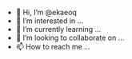 - 👋 Hi, I’m @ekaeoq
- 👀 I’m interested in ...
- 🌱 I’m currently learning ...
- 💞️ I’m looking to collaborate on ...
- 📫 How to reach me ...

<!---
ekaeoq/ekaeoq is a ✨ special ✨ repository because its `README.md` (this file) appears on your GitHub profile.
You can click the Preview link to take a look at your changes.
--->
